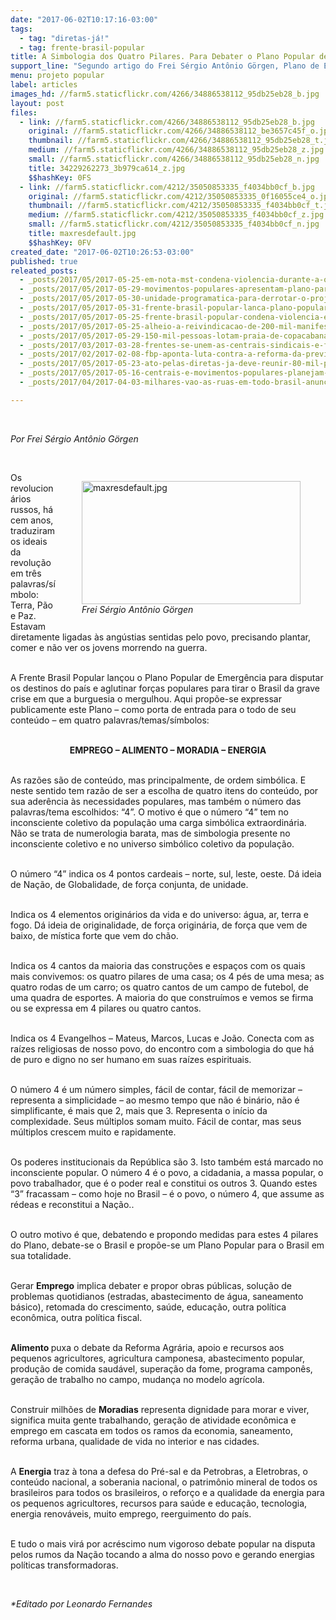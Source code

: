 ```yaml
---
date: "2017-06-02T10:17:16-03:00"
tags:
  - tag: "diretas-já!"
  - tag: frente-brasil-popular
title: A Simbologia dos Quatro Pilares. Para Debater o Plano Popular de Emergência
support_line: "Segundo artigo do Frei Sérgio Antônio Görgen, Plano de Emergência, lançado pela Frente Brasil Popular, simboliza a consigna: 'emprego, alimento, moradia e energia."
menu: projeto popular
label: articles
images_hd: //farm5.staticflickr.com/4266/34886538112_95db25eb28_b.jpg
layout: post
files:
  - link: //farm5.staticflickr.com/4266/34886538112_95db25eb28_b.jpg
    original: //farm5.staticflickr.com/4266/34886538112_be3657c45f_o.jpg
    thumbnail: //farm5.staticflickr.com/4266/34886538112_95db25eb28_t.jpg
    medium: //farm5.staticflickr.com/4266/34886538112_95db25eb28_z.jpg
    small: //farm5.staticflickr.com/4266/34886538112_95db25eb28_n.jpg
    title: 34229262273_3b979ca614_z.jpg
    $$hashKey: 0FS
  - link: //farm5.staticflickr.com/4212/35050853335_f4034bb0cf_b.jpg
    original: //farm5.staticflickr.com/4212/35050853335_0f16055ce4_o.jpg
    thumbnail: //farm5.staticflickr.com/4212/35050853335_f4034bb0cf_t.jpg
    medium: //farm5.staticflickr.com/4212/35050853335_f4034bb0cf_z.jpg
    small: //farm5.staticflickr.com/4212/35050853335_f4034bb0cf_n.jpg
    title: maxresdefault.jpg
    $$hashKey: 0FV
created_date: "2017-06-02T10:26:53-03:00"
published: true
releated_posts:
  - _posts/2017/05/2017-05-25-em-nota-mst-condena-violencia-durante-a-ocupacao-dos-movimentos-populares-em-brasilia.md
  - _posts/2017/05/2017-05-29-movimentos-populares-apresentam-plano-para-saida-da-crise-nesta-segunda-29-em-sp.md
  - _posts/2017/05/2017-05-30-unidade-programatica-para-derrotar-o-projeto-do-golpe.md
  - _posts/2017/05/2017-05-31-frente-brasil-popular-lanca-plano-popular-de-emergencia-para-tirar-o-pais-da-crise.md
  - _posts/2017/05/2017-05-25-frente-brasil-popular-condena-violencia-e-uso-de-forcas-armadas.md
  - _posts/2017/05/2017-05-25-alheio-a-reivindicacao-de-200-mil-manifestantes-governo-tentar-conquistar-legitimidade-com-repressao.md
  - _posts/2017/05/2017-05-29-150-mil-pessoas-lotam-praia-de-copacabana-em-ato-historico-por-diretas-ja.md
  - _posts/2017/03/2017-03-28-frentes-se-unem-as-centrais-sindicais-e-fortalecem-a-greve-do-dia-28-de-abril.md
  - _posts/2017/02/2017-02-08-fbp-aponta-luta-contra-a-reforma-da-previdencia-centro-das-mobilizacoes-do-proximo-periodo.md
  - _posts/2017/05/2017-05-23-ato-pelas-diretas-ja-deve-reunir-80-mil-pessoas-em-brasilia-nesta-quarta-24.md
  - _posts/2017/05/2017-05-16-centrais-e-movimentos-populares-planejam-ocupar-brasilia-contra-reformas.md
  - _posts/2017/04/2017-04-03-milhares-vao-as-ruas-em-todo-brasil-anunciando-a-greve-geral.md

---
```

<p>
<style type="text/css">p.p1 {margin: 0.0px 0.0px 2.0px 0.0px; text-align: center; font: 14.0px Helvetica; color: #454545}
p.p2 {margin: 0.0px 0.0px 0.0px 0.0px; text-align: right; font: 12.0px Helvetica; color: #454545}
p.p3 {margin: 0.0px 0.0px 0.0px 0.0px; font: 12.0px Helvetica; color: #454545}
p.p4 {margin: 0.0px 0.0px 0.0px 0.0px; text-align: center; font: 12.0px Helvetica; color: #454545}
</style>
</p>

<p>&nbsp;</p>

<p><i>Por Frei S&eacute;rgio Ant&ocirc;nio G&ouml;rgen</i></p>

<p>&nbsp;</p>

<figure class="image" style="float:right"><img alt="maxresdefault.jpg" height="197" src="//farm5.staticflickr.com/4212/35050853335_f4034bb0cf_b.jpg" width="350" />
<figcaption><em>Frei&nbsp;S&eacute;rgio Ant&ocirc;nio G&ouml;rgen</em></figcaption>
</figure>

<p>Os revolucion&aacute;rios russos, h&aacute; cem anos, traduziram os ideais da revolu&ccedil;&atilde;o em tr&ecirc;s palavras/s&iacute;mbolo: Terra, P&atilde;o e Paz. Estavam diretamente ligadas &agrave;s ang&uacute;stias sentidas pelo povo, precisando plantar, comer e n&atilde;o ver os jovens morrendo na guerra.&nbsp;</p>

<p><br />
A Frente Brasil Popular lan&ccedil;ou o Plano Popular de Emerg&ecirc;ncia para disputar os destinos do pa&iacute;s e aglutinar for&ccedil;as populares para tirar o Brasil da grave crise em que a burguesia o mergulhou. Aqui prop&otilde;e-se expressar publicamente este Plano &ndash; como porta de entrada para o todo de seu conte&uacute;do &ndash; em quatro palavras/temas/s&iacute;mbolos:</p>

<p style="text-align: center;"><br />
<b>EMPREGO &ndash; ALIMENTO &ndash; MORADIA &ndash; ENERGIA</b></p>

<p><br />
As raz&otilde;es s&atilde;o de conte&uacute;do, mas principalmente, de ordem simb&oacute;lica. E neste sentido tem raz&atilde;o de ser a escolha de quatro itens do conte&uacute;do, por sua ader&ecirc;ncia &agrave;s necessidades populares, mas tamb&eacute;m o n&uacute;mero das palavras/tema escolhidos: &ldquo;4&rdquo;. O motivo &eacute; que o n&uacute;mero &ldquo;4&rdquo; tem no inconsciente coletivo da popula&ccedil;&atilde;o uma carga simb&oacute;lica extraordin&aacute;ria. N&atilde;o se trata de numerologia barata, mas de simbologia presente no inconsciente coletivo e no universo simb&oacute;lico coletivo da popula&ccedil;&atilde;o.</p>

<p><br />
O n&uacute;mero &ldquo;4&rdquo; indica os 4 pontos cardeais &ndash; norte, sul, leste, oeste. D&aacute; ideia de Na&ccedil;&atilde;o, de Globalidade, de for&ccedil;a conjunta, de unidade.</p>

<p><br />
Indica os 4 elementos origin&aacute;rios da vida e do universo: &aacute;gua, ar, terra e fogo. D&aacute; ideia de originalidade, de for&ccedil;a origin&aacute;ria, de for&ccedil;a que vem de baixo, de m&iacute;stica forte que vem do ch&atilde;o.</p>

<p><br />
Indica os 4 cantos da maioria das constru&ccedil;&otilde;es e espa&ccedil;os com os quais mais convivemos: os quatro pilares de uma casa; os 4 p&eacute;s de uma mesa; as quatro rodas de um carro; os quatro cantos de um campo de futebol, de uma quadra de esportes. A maioria do que constru&iacute;mos e vemos se firma ou se expressa em 4 pilares ou quatro cantos.</p>

<p><br />
Indica os 4 Evangelhos &ndash; Mateus, Marcos, Lucas e Jo&atilde;o. Conecta com as ra&iacute;zes religiosas de nosso povo, do encontro com a simbologia do que h&aacute; de puro e digno no ser humano em suas ra&iacute;zes espirituais.</p>

<p><br />
O n&uacute;mero 4 &eacute; um n&uacute;mero simples, f&aacute;cil de contar, f&aacute;cil de memorizar &ndash; representa a simplicidade &ndash; ao mesmo tempo que n&atilde;o &eacute; bin&aacute;rio, n&atilde;o &eacute; simplificante, &eacute; mais que 2, mais que 3. Representa o in&iacute;cio da complexidade. Seus m&uacute;ltiplos somam muito. F&aacute;cil de contar, mas seus m&uacute;ltiplos crescem muito e rapidamente.&nbsp;</p>

<p><br />
Os poderes institucionais da Rep&uacute;blica s&atilde;o 3. Isto tamb&eacute;m est&aacute; marcado no inconsciente popular. O n&uacute;mero 4 &eacute; o povo, a cidadania, a massa popular, o povo trabalhador, que &eacute; o poder real e constitui os outros 3. Quando estes &ldquo;3&rdquo; fracassam &ndash; como hoje no Brasil &ndash; &eacute; o povo, o n&uacute;mero 4, que assume as r&eacute;deas e reconstitui a Na&ccedil;&atilde;o..&nbsp;</p>

<p><br />
O outro motivo &eacute; que, debatendo e propondo medidas para estes 4 pilares do Plano, debate-se o Brasil e prop&otilde;e-se um Plano Popular para o Brasil em sua totalidade.</p>

<p><br />
Gerar <b>Emprego</b> implica debater e propor obras p&uacute;blicas, solu&ccedil;&atilde;o de problemas quotidianos (estradas, abastecimento de &aacute;gua, saneamento b&aacute;sico), retomada do crescimento, sa&uacute;de, educa&ccedil;&atilde;o, outra pol&iacute;tica econ&ocirc;mica, outra pol&iacute;tica fiscal.</p>

<p><br />
<b>Alimento </b>puxa o debate da Reforma Agr&aacute;ria, apoio e recursos aos pequenos agricultores, agricultura camponesa, abastecimento popular, produ&ccedil;&atilde;o de comida saud&aacute;vel, supera&ccedil;&atilde;o da fome, programa campon&ecirc;s, gera&ccedil;&atilde;o de trabalho no campo, mudan&ccedil;a no modelo agr&iacute;cola.</p>

<p><br />
Construir milh&otilde;es de <b>Moradias</b> representa dignidade para morar e viver, significa muita gente trabalhando, gera&ccedil;&atilde;o de atividade econ&ocirc;mica e emprego em cascata em todos os ramos da economia, saneamento, reforma urbana, qualidade de vida no interior e nas cidades.</p>

<p><br />
A <b>Energia</b> traz &agrave; tona a defesa do Pr&eacute;-sal e da Petrobras, a Eletrobras, o conte&uacute;do nacional, a soberania nacional, o patrim&ocirc;nio mineral de todos os brasileiros para todos os brasileiros, o refor&ccedil;o e a qualidade da energia para os pequenos agricultores, recursos para sa&uacute;de e educa&ccedil;&atilde;o, tecnologia, energia renov&aacute;veis, muito emprego, reerguimento do pa&iacute;s.</p>

<p><br />
E tudo o mais vir&aacute; por acr&eacute;scimo num vigoroso debate popular na disputa pelos rumos da Na&ccedil;&atilde;o tocando a alma do nosso povo e gerando energias pol&iacute;ticas transformadoras.&nbsp;</p>

<p>&nbsp;</p>

<p><em>*Editado por Leonardo Fernandes</em></p>
